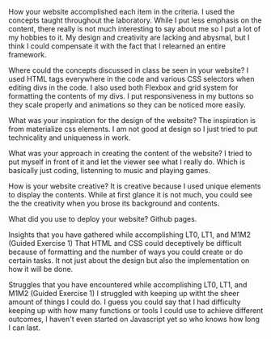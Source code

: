 How your website accomplished each item in the criteria.
I used the concepts taught throughout the laboratory. While I put less emphasis on the content, there really
is not much interesting to say about me so I put a lot of my hobbies to it. My design and creativity are lacking 
and abysmal, but I think I could compensate it with the fact that I relearned an entire framework. 


Where could the concepts discussed in class be seen in your website?
I used HTML tags everywhere in the code and various CSS selectors when editing divs in the code. I also used both Flexbox and grid system for formatting the contents of my divs. I put responsiveness in my buttons so they scale properly and animations so they can be noticed more easily.


What was your inspiration for the design of the website?
The inspiration is from materialize css elements. I am not good at design so I just tried to put 
technicality and uniqueness in work.



What was your approach in creating the content of the website?
I tried to put myself in front of it and let the viewer see what I really do. Which is basically just coding, listenning to music and playing games. 


How is your website creative?
It is creative because I used unique elements to display the contents. While at first glance it is not much, you could see the the creativity when you brose its background and contents. 

What did you use to deploy your website?
Github pages.


Insights that you have gathered while accomplishing LT0, LT1, and M1M2 (Guided Exercise 1)
That HTML and CSS could deceptively be difficult because of formatting and the number of ways
you could create or do certain tasks. It not just about the design but also the implementation on how
it will be done.

Struggles that you have encountered while accomplishing LT0, LT1, and M1M2 (Guided Exercise 1)
I struggled with keeping up witht the sheer amount of things I could do. I guess you could say that I had difficulty keeping up with how many functions or tools I could use to achieve different outcomes, I haven't 
even started on Javascript yet so who knows how long I can last. 
